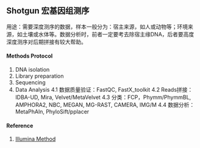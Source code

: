 ## Shotgun 宏基因组测序

用途：需要深度测序的数据，样本一般分为：宿主来源，如人或动物等；环境来源，如土壤或水体等。数据分析时，前者一定要考去除宿主缘DNA，后者要高度深度测序对后期拼接有较大帮助。

#### Methods Protocol

1. DNA isolation
2. Library preparation
3. Sequencing
4. Data Analysis
 4.1 数据质量验证：FastQC, FastX_toolkit
 4.2 Reads拼接：IDBA-UD, Mira, Velvet/MetaVelvet
 4.3 分类：FCP，Phymm/PhymmBL, AMPHORA2, NBC, MEGAN, MG-RAST, CAMERA, IMG/M
 4.4 数据分析：MetaPhAln, PhyloSift/pplacer

#### Reference

1. [Illumina Method](http://applications.illumina.com/applications/microbiology/microbial-sequencing-methods/shotgun-metagenomic-sequencing.html)
